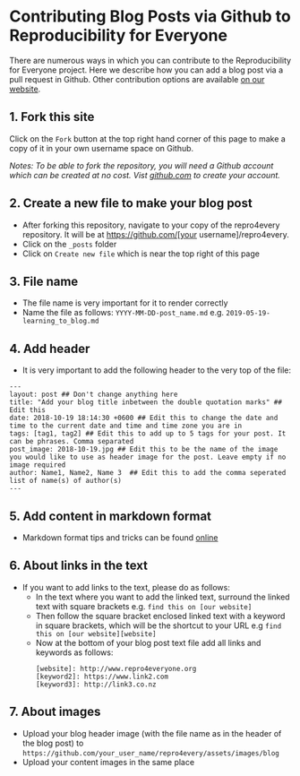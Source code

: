 # Contributing Blog Posts via Github to Reproducibility for Everyone

There are numerous ways in which you can contribute to the Reproducibility for Everyone project. Here we describe how you can add a blog 
post via a pull request in Github. Other contribution options are available [on our website](http://www.repro4everyone.org/pages/contribute.html).

## 1. Fork this site

Click on the `Fork` button at the top right hand corner of this page to make a copy of it in your own username space on Github.

_Notes: To be able to fork the repository, you will need a Github account which can be created at no cost. Vist [github.com](https://github.com) to create your account._

## 2. Create a new file to make your blog post

- After forking this repository, navigate to your copy of the repro4every repository. It will be at https://github.com/[your username]/repro4every.
- Click on the `_posts` folder 
- Click on `Create new file` which is near the top right of this page


## 3. File name

- The file name is very important for it to render correctly
- Name the file as follows:
  `YYYY-MM-DD-post_name.md`
  e.g. `2019-05-19-learning_to_blog.md`
  
## 4. Add header

- It is very important to add the following header to the very top of the file:

```
---
layout: post ## Don't change anything here
title: "Add your blog title inbetween the double quotation marks" ## Edit this
date: 2018-10-19 18:14:30 +0600 ## Edit this to change the date and time to the current date and time and time zone you are in
tags: [tag1, tag2] ## Edit this to add up to 5 tags for your post. It can be phrases. Comma separated
post_image: 2018-10-19.jpg ## Edit this to be the name of the image you would like to use as header image for the post. Leave empty if no image required
author: Name1, Name2, Name 3  ## Edit this to add the comma seperated list of name(s) of author(s)
---
```

## 5. Add content in markdown format 

- Markdown format tips and tricks can be found [online](https://www.makeuseof.com/tag/printable-markdown-cheat-sheet/) 

## 6. About links in the text

- If you want to add links to the text, please do as follows:
  - In the text where you want to add the linked text, surround the linked text with square brackets e.g. `find this on [our website]`
  - Then follow the square bracket enclosed linked text with a keyword in square brackets, which will be the shortcut to your URL e.g `find this on [our website][website]`
  - Now at the bottom of your blog post text file add all links and keywords as follows:
    ```
    [website]: http://www.repro4everyone.org
    [keyword2]: https://www.link2.com
    [keyword3]: http://link3.co.nz
    ```
    
## 7. About images

- Upload your blog header image (with the file name as in the header of the blog post) to `https://github.com/your_user_name/repro4every/assets/images/blog` 
- Upload your content images in the same place
